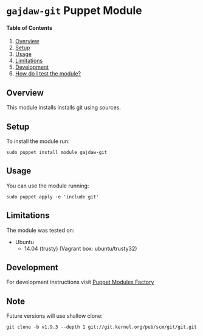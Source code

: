 # `gajdaw-git` Puppet Module

#### Table of Contents

1. [Overview](#overview)
2. [Setup](#setup)
3. [Usage](#usage)
4. [Limitations](#limitations)
5. [Development](#development)
6. [How do I test the module?](#how-do-i-test-the-module)

## Overview

This module installs installs git using sources.

## Setup

To install the module run:

    sudo puppet install module gajdaw-git

## Usage

You can use the module running:

    sudo puppet apply -e 'include git'

## Limitations

The module was tested on:

* Ubuntu
  - 14.04 (trusty) (Vagrant box: ubuntu/trusty32)

## Development

For development instructions visit
[Puppet Modules Factory](https://github.com/puppet-by-examples/puppet-modules-factory)

## Note

Future versions will use shallow clone:

    git clone -b v1.9.3 --depth 1 git://git.kernel.org/pub/scm/git/git.git

